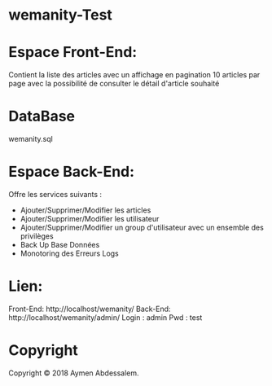 # wemanity-Test

# Espace Front-End:
Contient la liste des articles avec un affichage en pagination 10 articles 
par page avec la possibilité de consulter le détail d'article souhaité

# DataBase
wemanity.sql

# Espace Back-End:
Offre les services suivants :
- Ajouter/Supprimer/Modifier les articles
- Ajouter/Supprimer/Modifier les utilisateur
- Ajouter/Supprimer/Modifier un group d'utilisateur avec un ensemble des privilèges
- Back Up Base Données
- Monotoring des Erreurs Logs


# Lien:
Front-End: http://localhost/wemanity/
Back-End: http://localhost/wemanity/admin/
	Login : admin
	Pwd	  : test
	
# Copyright
Copyright © 2018 Aymen Abdessalem.